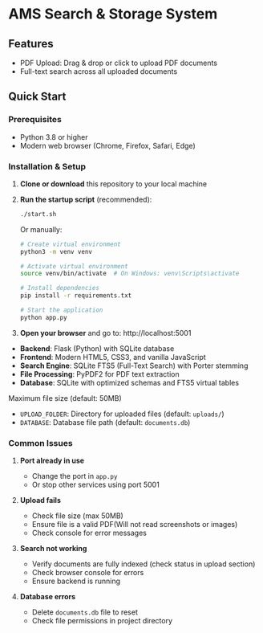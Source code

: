 # AMS Search & Storage System

##  Features

- PDF Upload: Drag & drop or click to upload PDF documents
- Full-text search across all uploaded documents

## Quick Start

### Prerequisites

- Python 3.8 or higher
- Modern web browser (Chrome, Firefox, Safari, Edge)

### Installation & Setup

1. **Clone or download** this repository to your local machine

2. **Run the startup script** (recommended):
   ```bash
   ./start.sh
   ```
   
   Or manually:
   ```bash
   # Create virtual environment
   python3 -m venv venv
   
   # Activate virtual environment
   source venv/bin/activate  # On Windows: venv\Scripts\activate
   
   # Install dependencies
   pip install -r requirements.txt
   
   # Start the application
   python app.py
   ```

3. **Open your browser** and go to: http://localhost:5001

- **Backend**: Flask (Python) with SQLite database
- **Frontend**: Modern HTML5, CSS3, and vanilla JavaScript
- **Search Engine**: SQLite FTS5 (Full-Text Search) with Porter stemming
- **File Processing**: PyPDF2 for PDF text extraction
- **Database**: SQLite with optimized schemas and FTS5 virtual tables

 Maximum file size (default: 50MB)
- `UPLOAD_FOLDER`: Directory for uploaded files (default: `uploads/`)
- `DATABASE`: Database file path (default: `documents.db`)


### Common Issues

1. **Port already in use**
   - Change the port in `app.py` 
   - Or stop other services using port 5001

2. **Upload fails**
   - Check file size (max 50MB)
   - Ensure file is a valid PDF(Will not read screenshots or images)
   - Check console for error messages

3. **Search not working**
   - Verify documents are fully indexed (check status in upload section)
   - Check browser console for errors
   - Ensure backend is running

4. **Database errors**
   - Delete `documents.db` file to reset
   - Check file permissions in project directory



